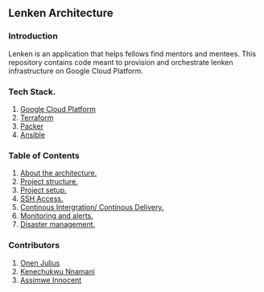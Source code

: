 ## Lenken Architecture



### Introduction
Lenken is an application that helps fellows find mentors and mentees.
This repository contains code meant to provision and orchestrate lenken infrastructure on Google Cloud Platform.

### Tech Stack.
1. [Google Cloud Platform](https://cloud.google.com)
2. [Terraform](https://www.terraform.io/)
3. [Packer](https://www.packer.io/)
4. [Ansible](https://www.ansible.com/)

### Table of Contents
1. [About the architecture.](Docks/infrastructure.md)
2. [Project structure.](Docs/project_structure.md)
3. [Project setup.](Docs/setup_project.md)
4. [SSH Access.](Docs/ssh_access.md)
4. [Continous Intergration/ Continous Delivery.]()
5. [Monitoring and alerts.]()
6. [Disaster management.]()

### Contributors
1. [Onen Julius](https://github.com/devGenie)
2. [Kenechukwu Nnamani](https://github.com/kenec)
3. [Assimwe Innocent](https://github.com/inno-asiimwe)